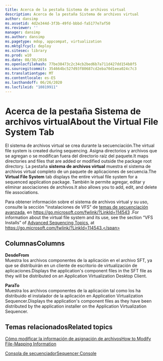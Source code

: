 ```yaml
---
title: Acerca de la pestaña Sistema de archivos virtual
description: Acerca de la pestaña Sistema de archivos virtual
author: dansimp
ms.assetid: 4d2e344d-3f3b-49fd-bbbd-fa5177e7af50
ms.reviewer: ''
manager: dansimp
ms.author: dansimp
ms.pagetype: mdop, appcompat, virtualization
ms.mktglfcycl: deploy
ms.sitesec: library
ms.prod: w10
ms.date: 08/30/2016
ms.openlocfilehash: 77be38473c2c34cb2bed6b7a711d427dd154b8f5
ms.sourcegitcommit: 354664bc527d93f80687cd2eba70d1eea024c7c3
ms.translationtype: MT
ms.contentlocale: es-ES
ms.lasthandoff: 06/26/2020
ms.locfileid: "10819911"
---
```

# <span data-ttu-id="66667-103">Acerca de la pestaña Sistema de archivos virtual</span><span class="sxs-lookup"><span data-stu-id="66667-103">About the Virtual File System Tab</span></span>


<span data-ttu-id="66667-104">El sistema de archivos virtual se crea durante la secuenciación.</span><span class="sxs-lookup"><span data-stu-id="66667-104">The virtual file system is created during sequencing.</span></span> <span data-ttu-id="66667-105">Asigna directorios y archivos que se agregan o se modifican fuera del directorio raíz del paquete.</span><span class="sxs-lookup"><span data-stu-id="66667-105">It maps directories and files that are added or modified outside the package root directory.</span></span> <span data-ttu-id="66667-106">La pestaña **sistema de archivos virtual** muestra el sistema de archivos virtual completo de un paquete de aplicaciones de secuencia.</span><span class="sxs-lookup"><span data-stu-id="66667-106">The **Virtual File System** tab displays the entire virtual file system for a sequenced application package.</span></span> <span data-ttu-id="66667-107">También le permite agregar, editar y eliminar asociaciones de archivos.</span><span class="sxs-lookup"><span data-stu-id="66667-107">It also allows you to add, edit, and delete file associations.</span></span>

<span data-ttu-id="66667-108">Para obtener información sobre el sistema de archivos virtual y su uso, consulte la sección "instalaciones de VFS" de [temas de secuenciación avanzada](https://go.microsoft.com/fwlink/?LinkId=114543), en https://go.microsoft.com/fwlink/?LinkId=114543 .</span><span class="sxs-lookup"><span data-stu-id="66667-108">For information about the virtual file system and its use, see the section “VFS Installs” of [Advanced Sequencing Topics](https://go.microsoft.com/fwlink/?LinkId=114543), at https://go.microsoft.com/fwlink/?LinkId=114543.</span></span>

## <span data-ttu-id="66667-109">Columnas</span><span class="sxs-lookup"><span data-stu-id="66667-109">Columns</span></span>


<a href="" id="from"></a>**<span data-ttu-id="66667-110">Desde</span><span class="sxs-lookup"><span data-stu-id="66667-110">From</span></span>**  
<span data-ttu-id="66667-111">Muestra los archivos componentes de la aplicación en el archivo SFT, ya que se distribuirán en un cliente de escritorio de virtualización de aplicaciones.</span><span class="sxs-lookup"><span data-stu-id="66667-111">Displays the application's component files in the SFT file as they will be distributed on an Application Virtualization Desktop Client.</span></span>

<a href="" id="to"></a>**<span data-ttu-id="66667-112">Para</span><span class="sxs-lookup"><span data-stu-id="66667-112">To</span></span>**  
<span data-ttu-id="66667-113">Muestra los archivos componentes de la aplicación tal como los ha distribuido el instalador de la aplicación en Application Virtualization Sequencer.</span><span class="sxs-lookup"><span data-stu-id="66667-113">Displays the application's component files as they have been distributed by the application installer on the Application Virtualization Sequencer.</span></span>

## <span data-ttu-id="66667-114">Temas relacionados</span><span class="sxs-lookup"><span data-stu-id="66667-114">Related topics</span></span>


[<span data-ttu-id="66667-115">Cómo modificar la información de asignación de archivos</span><span class="sxs-lookup"><span data-stu-id="66667-115">How to Modify File-Mapping Information</span></span>](how-to-modify-file-mapping-information.md)

[<span data-ttu-id="66667-116">Consola de secuenciador</span><span class="sxs-lookup"><span data-stu-id="66667-116">Sequencer Console</span></span>](sequencer-console.md)

 

 





